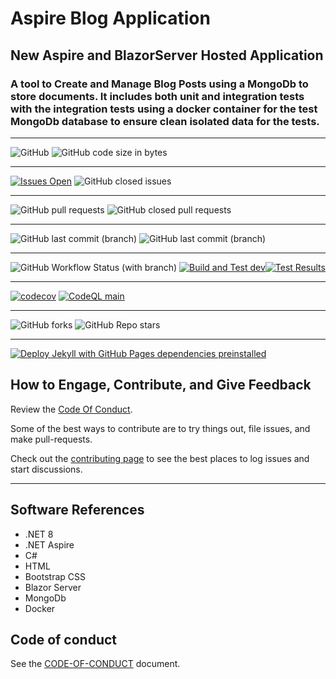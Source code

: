 # Aspire Blog Application

## New Aspire and BlazorServer Hosted Application

### A tool to Create and Manage Blog Posts using a MongoDb to store documents. It includes both unit and integration tests with the integration tests using a docker container for the test MongoDb database to ensure  clean isolated data for the tests.

****
![GitHub](https://img.shields.io/github/license/mpaulosky/AspireBlogApp?logo=github)
![GitHub code size in bytes](https://img.shields.io/github/languages/code-size/mpaulosky/AspireBlogApp?logo=github)
****
[![Issues Open](https://img.shields.io/github/issues/mpaulosky/AspireBlogApp.svg?style=flatsquare&logo=github&label=Open%20Issues)](https://github.com/mpaulosky/AspireBlogApp/issues)
![GitHub closed issues](https://img.shields.io/github/issues-closed/mpaulosky/AspireBlogApp?logo=github)
****
![GitHub pull requests](https://img.shields.io/github/issues-pr/mpaulosky/AspireBlogApp?label=pull%20requests&logo=github)
![GitHub closed pull requests](https://img.shields.io/github/issues-pr-closed/mpaulosky/AspireBlogApp?logo=github)
****
![GitHub last commit (branch)](https://img.shields.io/github/last-commit/mpaulosky/AspireBlogApp/main?label=last%20commit%20main&logo=github)
![GitHub last commit (branch)](https://img.shields.io/github/last-commit/mpaulosky/AspireBlogApp/dev?label=last%20commit%20dev&logo=github)
****
![GitHub Workflow Status (with branch)](https://img.shields.io/github/actions/workflow/status/mpaulosky/AspireBlogApp/dotnet.yml?branch=main&label=Build%20%26%20Test%20main&logo=github)
[![Build and Test dev](https://github.com/mpaulosky/AspireBlogApp/actions/workflows/dotnetdev.yml/badge.svg?branch=dev)](https://github.com/mpaulosky/AspireBlogApp/actions/workflows/dotnetdev.yml)[![Test Results](https://github.com/mpaulosky/AspireBlogApp/actions/workflows/create-test-report.yml/badge.svg)](https://github.com/mpaulosky/AspireBlogApp/actions/workflows/create-test-report.yml)
****
[![codecov](https://codecov.io/gh/mpaulosky/AspireBlogApp/branch/main/graph/badge.svg)](https://codecov.io/gh/mpaulosky/AspireBlogApp)
[![CodeQL main](https://github.com/mpaulosky/AspireBlogApp/actions/workflows/codeql-analysis.yml/badge.svg?branch=main)](https://github.com/mpaulosky/AspireBlogApp/actions/workflows/codeql-analysis.yml?branch=main)
****
![GitHub forks](https://img.shields.io/github/forks/mpaulosky/AspireBlogApp?label=Fork&logo=github)
![GitHub Repo stars](https://img.shields.io/github/stars/mpaulosky/AspireBlogApp?label=Stars&logo=github)
****
[![Deploy Jekyll with GitHub Pages dependencies preinstalled](https://github.com/mpaulosky/AspireBlogApp/actions/workflows/jekyll-gh-pages.yml/badge.svg)](https://github.com/mpaulosky/AspireBlogApp/actions/workflows/jekyll-gh-pages.yml)
## How to Engage, Contribute, and Give Feedback

Review the [Code Of Conduct](./doc/CODE_OF_CONDUCT.md).

Some of the best ways to contribute are to try things out, file issues, and make pull-requests.

Check out the [contributing page](CONTRIBUTING.md) to see the best places to log issues and start discussions.

****

## Software References

* .NET 8
* .NET Aspire
* C#
* HTML
* Bootstrap CSS
* Blazor Server
* MongoDb
* Docker

## Code of conduct

See the [CODE-OF-CONDUCT](CODE_OF_CONDUCT.md) document.